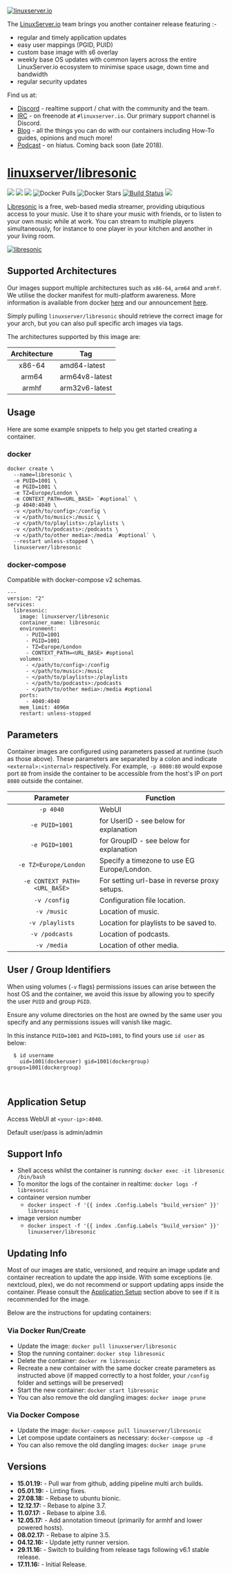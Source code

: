 [![linuxserver.io](https://raw.githubusercontent.com/linuxserver/docker-templates/master/linuxserver.io/img/linuxserver_medium.png)](https://linuxserver.io)

The [LinuxServer.io](https://linuxserver.io) team brings you another container release featuring :-

 * regular and timely application updates
 * easy user mappings (PGID, PUID)
 * custom base image with s6 overlay
 * weekly base OS updates with common layers across the entire LinuxServer.io ecosystem to minimise space usage, down time and bandwidth
 * regular security updates

Find us at:
* [Discord](https://discord.gg/YWrKVTn) - realtime support / chat with the community and the team.
* [IRC](https://irc.linuxserver.io) - on freenode at `#linuxserver.io`. Our primary support channel is Discord.
* [Blog](https://blog.linuxserver.io) - all the things you can do with our containers including How-To guides, opinions and much more!
* [Podcast](https://anchor.fm/linuxserverio) - on hiatus. Coming back soon (late 2018).

# [linuxserver/libresonic](https://github.com/linuxserver/docker-libresonic)
[![](https://img.shields.io/discord/354974912613449730.svg?logo=discord&label=LSIO%20Discord&style=flat-square)](https://discord.gg/YWrKVTn)
[![](https://images.microbadger.com/badges/version/linuxserver/libresonic.svg)](https://microbadger.com/images/linuxserver/libresonic "Get your own version badge on microbadger.com")
[![](https://images.microbadger.com/badges/image/linuxserver/libresonic.svg)](https://microbadger.com/images/linuxserver/libresonic "Get your own version badge on microbadger.com")
![Docker Pulls](https://img.shields.io/docker/pulls/linuxserver/libresonic.svg)
![Docker Stars](https://img.shields.io/docker/stars/linuxserver/libresonic.svg)
[![Build Status](https://ci.linuxserver.io/buildStatus/icon?job=Docker-Pipeline-Builders/docker-libresonic/master)](https://ci.linuxserver.io/job/Docker-Pipeline-Builders/job/docker-libresonic/job/master/)
[![](https://lsio-ci.ams3.digitaloceanspaces.com/linuxserver/libresonic/latest/badge.svg)](https://lsio-ci.ams3.digitaloceanspaces.com/linuxserver/libresonic/latest/index.html)

[Libresonic](https://github.com/Libresonic/libresonic) is a free, web-based media streamer, providing ubiqutious access to your music. Use it to share your music with friends, or to listen to your own music while at work. You can stream to multiple players simultaneously, for instance to one player in your kitchen and another in your living room.

[![libresonic](https://raw.githubusercontent.com/linuxserver/docker-templates/master/linuxserver.io/img/libresonic.png)](https://github.com/Libresonic/libresonic)

## Supported Architectures

Our images support multiple architectures such as `x86-64`, `arm64` and `armhf`. We utilise the docker manifest for multi-platform awareness. More information is available from docker [here](https://github.com/docker/distribution/blob/master/docs/spec/manifest-v2-2.md#manifest-list) and our announcement [here](https://blog.linuxserver.io/2019/02/21/the-lsio-pipeline-project/). 

Simply pulling `linuxserver/libresonic` should retrieve the correct image for your arch, but you can also pull specific arch images via tags.

The architectures supported by this image are:

| Architecture | Tag |
| :----: | --- |
| x86-64 | amd64-latest |
| arm64 | arm64v8-latest |
| armhf | arm32v6-latest |


## Usage

Here are some example snippets to help you get started creating a container.

### docker

```
docker create \
  --name=libresonic \
  -e PUID=1001 \
  -e PGID=1001 \
  -e TZ=Europe/London \
  -e CONTEXT_PATH=<URL_BASE> `#optional` \
  -p 4040:4040 \
  -v </path/to/config>:/config \
  -v </path/to/music>:/music \
  -v </path/to/playlists>:/playlists \
  -v </path/to/podcasts>:/podcasts \
  -v </path/to/other media>:/media `#optional` \
  --restart unless-stopped \
  linuxserver/libresonic
```


### docker-compose

Compatible with docker-compose v2 schemas.

```
---
version: "2"
services:
  libresonic:
    image: linuxserver/libresonic
    container_name: libresonic
    environment:
      - PUID=1001
      - PGID=1001
      - TZ=Europe/London
      - CONTEXT_PATH=<URL_BASE> #optional
    volumes:
      - </path/to/config>:/config
      - </path/to/music>:/music
      - </path/to/playlists>:/playlists
      - </path/to/podcasts>:/podcasts
      - </path/to/other media>:/media #optional
    ports:
      - 4040:4040
    mem_limit: 4096m
    restart: unless-stopped
```

## Parameters

Container images are configured using parameters passed at runtime (such as those above). These parameters are separated by a colon and indicate `<external>:<internal>` respectively. For example, `-p 8080:80` would expose port `80` from inside the container to be accessible from the host's IP on port `8080` outside the container.

| Parameter | Function |
| :----: | --- |
| `-p 4040` | WebUI |
| `-e PUID=1001` | for UserID - see below for explanation |
| `-e PGID=1001` | for GroupID - see below for explanation |
| `-e TZ=Europe/London` | Specify a timezone to use EG Europe/London. |
| `-e CONTEXT_PATH=<URL_BASE>` | For setting url-base in reverse proxy setups. |
| `-v /config` | Configuration file location. |
| `-v /music` | Location of music. |
| `-v /playlists` | Location for playlists to be saved to. |
| `-v /podcasts` | Location of podcasts. |
| `-v /media` | Location of other media. |

## User / Group Identifiers

When using volumes (`-v` flags) permissions issues can arise between the host OS and the container, we avoid this issue by allowing you to specify the user `PUID` and group `PGID`.

Ensure any volume directories on the host are owned by the same user you specify and any permissions issues will vanish like magic.

In this instance `PUID=1001` and `PGID=1001`, to find yours use `id user` as below:

```
  $ id username
    uid=1001(dockeruser) gid=1001(dockergroup) groups=1001(dockergroup)
```


&nbsp;
## Application Setup

Access WebUI at `<your-ip>:4040`.

Default user/pass is admin/admin



## Support Info

* Shell access whilst the container is running: `docker exec -it libresonic /bin/bash`
* To monitor the logs of the container in realtime: `docker logs -f libresonic`
* container version number 
  * `docker inspect -f '{{ index .Config.Labels "build_version" }}' libresonic`
* image version number
  * `docker inspect -f '{{ index .Config.Labels "build_version" }}' linuxserver/libresonic`

## Updating Info

Most of our images are static, versioned, and require an image update and container recreation to update the app inside. With some exceptions (ie. nextcloud, plex), we do not recommend or support updating apps inside the container. Please consult the [Application Setup](#application-setup) section above to see if it is recommended for the image.  
  
Below are the instructions for updating containers:  
  
### Via Docker Run/Create
* Update the image: `docker pull linuxserver/libresonic`
* Stop the running container: `docker stop libresonic`
* Delete the container: `docker rm libresonic`
* Recreate a new container with the same docker create parameters as instructed above (if mapped correctly to a host folder, your `/config` folder and settings will be preserved)
* Start the new container: `docker start libresonic`
* You can also remove the old dangling images: `docker image prune`

### Via Docker Compose
* Update the image: `docker-compose pull linuxserver/libresonic`
* Let compose update containers as necessary: `docker-compose up -d`
* You can also remove the old dangling images: `docker image prune`

## Versions

* **15.01.19:** - Pull war from github, adding pipeline multi arch builds.
* **05.01.19:** - Linting fixes.
* **27.08.18:** - Rebase to ubuntu bionic.
* **12.12.17:** - Rebase to alpine 3.7.
* **11.07.17:** - Rebase to alpine 3.6.
* **12.05.17:** - Add annotation timeout (primarily for armhf and lower powered hosts).
* **08.02.17:** - Rebase to alpine 3.5.
* **04.12.16:** - Update jetty runner version.
* **29.11.16:** - Switch to building from release tags following v6.1 stable release.
* **17.11.16:** - Initial Release.
